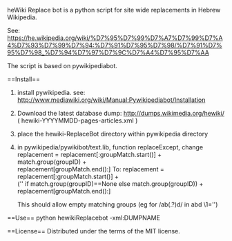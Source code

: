 heWiki Replace bot is a python script for site wide replacements in Hebrew Wikipedia. 

See:
https://he.wikipedia.org/wiki/%D7%95%D7%99%D7%A7%D7%99%D7%A4%D7%93%D7%99%D7%94:%D7%91%D7%95%D7%98/%D7%91%D7%95%D7%98_%D7%94%D7%97%D7%9C%D7%A4%D7%95%D7%AA

The script is based on pywikipediabot.

==Install==
1. install pywikipedia. 
   see: http://www.mediawiki.org/wiki/Manual:Pywikipediabot/Installation
2. Download the latest database dump:
   http://dumps.wikimedia.org/hewiki/
   ( hewiki-YYYYMMDD-pages-articles.xml )
3. place the hewiki-ReplaceBot directory within pywikipedia directory
4. in pywikipedia/pywikibot/text.lib, function replaceExcept, change
                        replacement = replacement[:groupMatch.start()] + \
                                      match.group(groupID) + \
                                      replacement[groupMatch.end():]
   To:
                        replacement = replacement[:groupMatch.start()] + \
									  ('' if match.group(groupID)==None else match.group(groupID)) + \
                                      replacement[groupMatch.end():]

   
   This should allow empty matching groups (eg for /ab(.?)d/ in abd \\1='')

==Use==
python hewikiReplacebot -xml:DUMPNAME

==License==
Distributed under the terms of the MIT license.

